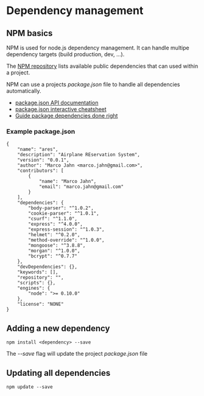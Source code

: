 # Dependency management

## NPM basics

NPM is used for node.js dependency management. It can handle multipe dependency targets (build production, dev, ...).

The [NPM repository](https://www.npmjs.org/) lists available public dependencies that can used within a project.

NPM can use a projects _package.json_ file to handle all dependencies automatically.

- [package.json API documentation](https://www.npmjs.org/doc/json.html)
- [package.json interactive cheatsheet](http://package.json.nodejitsu.com/)
- [Guide package dependencies done right](http://blog.nodejitsu.com/package-dependencies-done-right/)

### Example package.json

    {
        "name": "ares",
        "description": "Airplane REservation System",
        "version": "0.0.1",
        "author": "Marco Jahn <marco.jahn@gmail.com>",
        "contributors": [
            {
                "name": "Marco Jahn",
                "email": "marco.jahn@gmail.com"
            }
        ],
        "dependencies": {
            "body-parser": "^1.0.2",
            "cookie-parser": "^1.0.1",
            "csurf": "^1.1.0",
            "express": "^4.0.0",
            "express-session": "^1.0.3",
            "helmet": "^0.2.0",
            "method-override": "^1.0.0",
            "mongoose": "^3.8.8",
            "morgan": "^1.0.0",
            "bcrypt": "^0.7.7"
        },
        "devDependencies": {},
        "keywords": [],
        "repository": "",
        "scripts": {},
        "engines": {
            "node": ">= 0.10.0"
        },
        "license": "NONE"
    }


## Adding a new dependency

    npm install <dependency> --save

The _--save_ flag will update the project _package.json_ file

## Updating all dependencies

    npm update --save